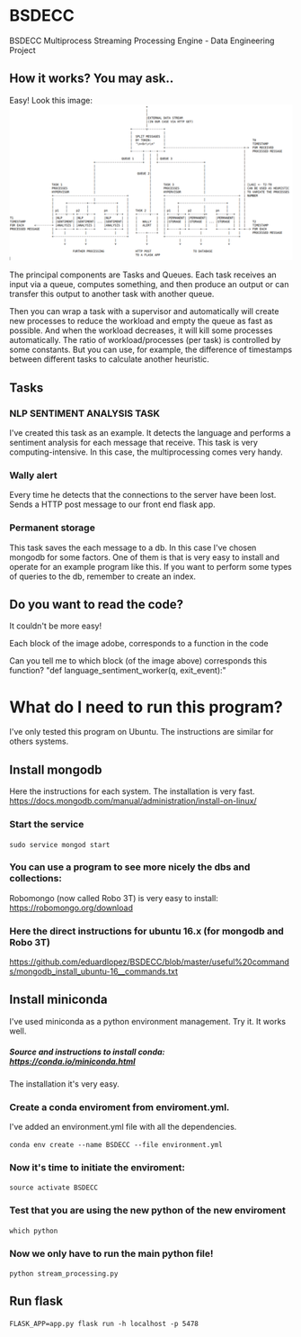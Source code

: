 # BSDECC
BSDECC Multiprocess Streaming Processing Engine - Data Engineering Project

## How it works? You may ask..
Easy!
Look this image:
![data-streaming-processing-architecture](https://github.com/eduardlopez/BSDECC/blob/master/images/data-streaming-processing-architecture.png?raw=true)

The principal components are Tasks and Queues. Each task receives an input via a queue, computes something, and then produce an output or can transfer this output to another task with another queue.

Then you can wrap a task with a supervisor and automatically will create new processes to reduce the workload and empty the queue as fast as possible. And when the workload decreases, it will kill some processes automatically. The ratio of workload/processes (per task) is controlled by some constants. But you can use, for example, the difference of timestamps between different tasks to calculate another heuristic.

## Tasks
### NLP SENTIMENT ANALYSIS TASK
I've created this task as an example.
It detects the language and performs a sentiment analysis for each message that receive.
This task is very computing-intensive. In this case, the multiprocessing comes very handy.

### Wally alert
Every time he detects that the connections to the server have been lost. Sends a HTTP post message to our front end flask app.

### Permanent storage
This task saves the each message to a db. In this case I've chosen mongodb for some factors. One of them is that is very easy to install and operate for an example program like this.
If you want to perform some types of queries to the db, remember to create an index.



## Do you want to read the code?
It couldn't be more easy! 

Each block of the image adobe, corresponds to a function in the code

Can you tell me to which block (of the image above) corresponds this function? "def language_sentiment_worker(q, exit_event):"

# What do I need to run this program?
I've only tested this program on Ubuntu. The instructions are similar for others systems.

## Install mongodb
Here the instructions for each system. The installation is very fast.
https://docs.mongodb.com/manual/administration/install-on-linux/

### Start the service
```sudo service mongod start```

### You can use a program to see more nicely the dbs and collections:
Robomongo (now called Robo 3T) is very easy to install:
https://robomongo.org/download

### Here the direct instructions for ubuntu 16.x (for mongodb and Robo 3T)
https://github.com/eduardlopez/BSDECC/blob/master/useful%20commands/mongodb_install_ubuntu-16__commands.txt

## Install miniconda
I've used miniconda as a python environment management. Try it. It works well.
##### Source and instructions to install conda: https://conda.io/miniconda.html
The installation it's very easy.

### Create a conda enviroment from enviroment.yml. 
I've added an environment.yml file with all the dependencies.

```conda env create --name BSDECC --file environment.yml```

### Now it's time to initiate the enviroment:
```source activate BSDECC```

### Test that you are using the new python of the new enviroment
```which python```

### Now we only have to run the main python file!
```python stream_processing.py```


## Run flask
```FLASK_APP=app.py flask run -h localhost -p 5478```

